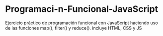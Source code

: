 # Programaci-n-Funcional-JavaScript
Ejercicio práctico de programación funcional con JavaScript haciendo uso de las funciones map(), filter() y reduce(). incluye HTML, CSS y JS
